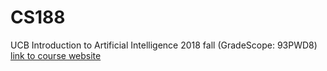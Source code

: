 # CS188
UCB Introduction to Artificial Intelligence 2018 fall (GradeScope: 93PWD8)
[link to course website](https://inst.eecs.berkeley.edu/~cs188/fa18/index.html)
